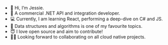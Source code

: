 - 👋 Hi, I’m Jessie.
- 🌱 A commercial .NET API and integration developer. 
- 💻 Currently, I am learning React, performing a deep-dive on C# and JS.
- 🍵 Data structures and algorithms is one of my favourite topics.
- 😇 I love open source and aim to contribute!
- 🧚🏻 Looking forward to collaborating on all cloud native projects.

<!---
jessieharada6/jessieharada6 is a ✨ special ✨ repository because its `README.md` (this file) appears on your GitHub profile.
You can click the Preview link to take a look at your changes.
--->
